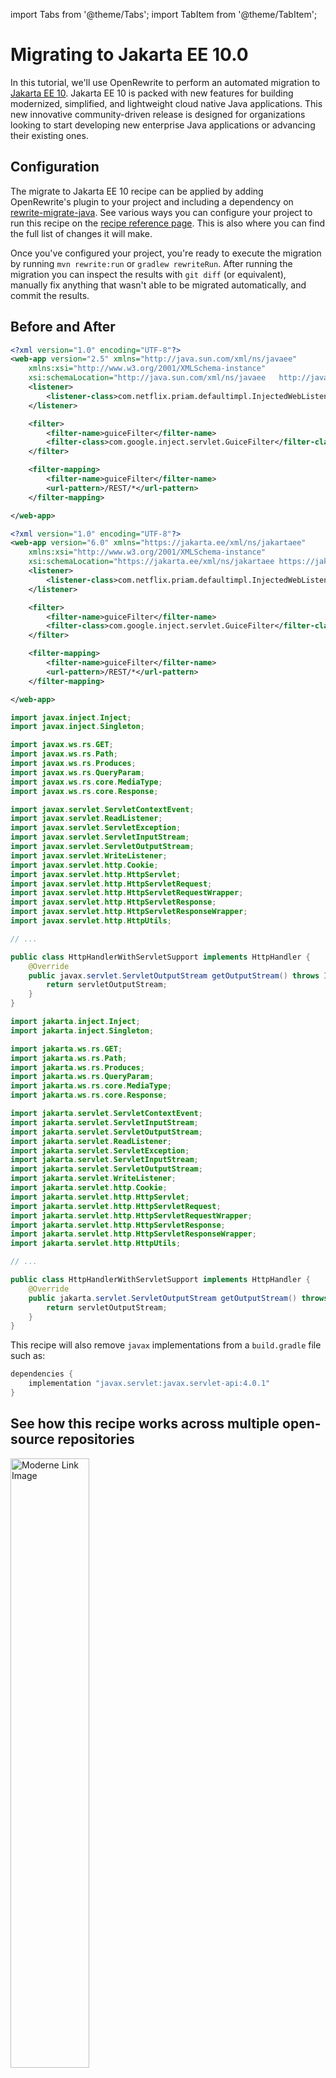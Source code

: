import Tabs from '@theme/Tabs';
import TabItem from '@theme/TabItem';

# Migrating to Jakarta EE 10.0

In this tutorial, we'll use OpenRewrite to perform an automated migration to [Jakarta EE 10](https://jakarta.ee/release/10/). Jakarta EE 10 is packed with new features for building modernized, simplified, and lightweight cloud native Java applications. This new innovative community-driven release is designed for organizations looking to start developing new enterprise Java applications or advancing their existing ones.

## Configuration

The migrate to Jakarta EE 10 recipe can be applied by adding OpenRewrite's plugin to your project and including a dependency on [rewrite-migrate-java](https://github.com/openrewrite/rewrite-migrate-java). See various ways you can configure your project to run this recipe on the [recipe reference page](../../recipes/java/migrate/jakarta/jakartaee10.md). This is also where you can find the full list of changes it will make.

Once you've configured your project, you're ready to execute the migration by running `mvn rewrite:run` or `gradlew rewriteRun`. After running the migration you can inspect the results with `git diff` (or equivalent), manually fix anything that wasn't able to be migrated automatically, and commit the results.

## Before and After

<Tabs>
<TabItem value="web.xml-before" label="web.xml (Before)">

```xml
<?xml version="1.0" encoding="UTF-8"?>
<web-app version="2.5" xmlns="http://java.sun.com/xml/ns/javaee"
	xmlns:xsi="http://www.w3.org/2001/XMLSchema-instance"
	xsi:schemaLocation="http://java.sun.com/xml/ns/javaee   http://java.sun.com/xml/ns/javaee/web-app_2_5.xsd">
	<listener>
		<listener-class>com.netflix.priam.defaultimpl.InjectedWebListener</listener-class>
	</listener>

	<filter>
		<filter-name>guiceFilter</filter-name>
		<filter-class>com.google.inject.servlet.GuiceFilter</filter-class>
	</filter>

	<filter-mapping>
		<filter-name>guiceFilter</filter-name>
		<url-pattern>/REST/*</url-pattern>
	</filter-mapping>

</web-app>
```
</TabItem>

<TabItem value="web.xml-after" label="web.xml (After)">

```xml
<?xml version="1.0" encoding="UTF-8"?>
<web-app version="6.0" xmlns="https://jakarta.ee/xml/ns/jakartaee"
	xmlns:xsi="http://www.w3.org/2001/XMLSchema-instance"
    xsi:schemaLocation="https://jakarta.ee/xml/ns/jakartaee https://jakarta.ee/xml/ns/jakartaee/web-app_6_0.xsd">
	<listener>
		<listener-class>com.netflix.priam.defaultimpl.InjectedWebListener</listener-class>
	</listener>

	<filter>
		<filter-name>guiceFilter</filter-name>
		<filter-class>com.google.inject.servlet.GuiceFilter</filter-class>
	</filter>

	<filter-mapping>
		<filter-name>guiceFilter</filter-name>
		<url-pattern>/REST/*</url-pattern>
	</filter-mapping>

</web-app>
```
</TabItem>
</Tabs>

<Tabs>
<TabItem value="java-class-before" label="Java class (Before)">

```java
import javax.inject.Inject;
import javax.inject.Singleton;

import javax.ws.rs.GET;
import javax.ws.rs.Path;
import javax.ws.rs.Produces;
import javax.ws.rs.QueryParam;
import javax.ws.rs.core.MediaType;
import javax.ws.rs.core.Response;

import javax.servlet.ServletContextEvent;
import javax.servlet.ReadListener;
import javax.servlet.ServletException;
import javax.servlet.ServletInputStream;
import javax.servlet.ServletOutputStream;
import javax.servlet.WriteListener;
import javax.servlet.http.Cookie;
import javax.servlet.http.HttpServlet;
import javax.servlet.http.HttpServletRequest;
import javax.servlet.http.HttpServletRequestWrapper;
import javax.servlet.http.HttpServletResponse;
import javax.servlet.http.HttpServletResponseWrapper;
import javax.servlet.http.HttpUtils;

// ...

public class HttpHandlerWithServletSupport implements HttpHandler {
    @Override
    public javax.servlet.ServletOutputStream getOutputStream() throws IOException {
        return servletOutputStream;
    }
}
```
</TabItem>

<TabItem value="java-class-after" label="Java class (After)">

```java
import jakarta.inject.Inject;
import jakarta.inject.Singleton;

import jakarta.ws.rs.GET;
import jakarta.ws.rs.Path;
import jakarta.ws.rs.Produces;
import jakarta.ws.rs.QueryParam;
import jakarta.ws.rs.core.MediaType;
import jakarta.ws.rs.core.Response;

import jakarta.servlet.ServletContextEvent;
import jakarta.servlet.ServletInputStream;
import jakarta.servlet.ServletOutputStream;
import jakarta.servlet.ReadListener;
import jakarta.servlet.ServletException;
import jakarta.servlet.ServletInputStream;
import jakarta.servlet.ServletOutputStream;
import jakarta.servlet.WriteListener;
import jakarta.servlet.http.Cookie;
import jakarta.servlet.http.HttpServlet;
import jakarta.servlet.http.HttpServletRequest;
import jakarta.servlet.http.HttpServletRequestWrapper;
import jakarta.servlet.http.HttpServletResponse;
import jakarta.servlet.http.HttpServletResponseWrapper;
import jakarta.servlet.http.HttpUtils;

// ...

public class HttpHandlerWithServletSupport implements HttpHandler {
    @Override
    public jakarta.servlet.ServletOutputStream getOutputStream() throws IOException {
        return servletOutputStream;
    }
}
```
</TabItem>
</Tabs>

This recipe will also remove `javax` implementations from a `build.gradle` file such as:

```groovy
dependencies {
    implementation "javax.servlet:javax.servlet-api:4.0.1"
}
```

## See how this recipe works across multiple open-source repositories

<a href="https://app.moderne.io/recipes/org.openrewrite.java.migrate.jakarta.JakartaEE10">
    <img
    src={require("/static/img/ModerneRecipeButton.png").default}
    alt="Moderne Link Image"
    width="50%"
    />
</a>

The community edition of the Moderne platform enables you to easily run recipes across thousands of open-source repositories.

Please [contact Moderne](https://moderne.io/product) for more information about safely running the recipes on your own codebase in a private SaaS.